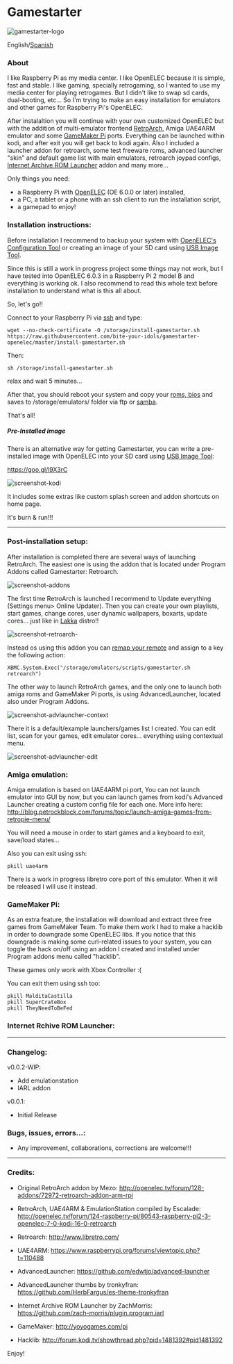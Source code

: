 # Gamestarter

![gamestarter-logo](https://raw.githubusercontent.com/bite-your-idols/gamestarter-openelec/master/assets/gamestarter-logo.jpg)

English/[Spanish](https://github.com/bite-your-idols/gamestarter-openelec/blob/master/README-ES.md)

### About
I like Raspberry Pi as my media center. I like OpenELEC because it is simple, fast and stable. I like gaming, specially retrogaming, so I wanted to use my media center for playing retrogames. But I didn't like to swap sd cards, dual-booting, etc... So I'm trying to make an easy installation for emulators and other games for Raspberry Pi's OpenELEC.

After instalaltion you will continue with your own customized OpenELEC but with the addition of multi-emulator frontend [RetroArch](http://www.libretro.com/index.php/getting-started-with-retroarch/), Amiga UAE4ARM emulator and some [GameMaker Pi](http://yoyogames.com/pi) ports. Everything can be launched within kodi, and after exit you will get back to kodi again. Also I included a launcher addon for retroarch, some test freeware roms, advanced launcher "skin" and default game list with main emulators, retroarch joypad configs, [Internet Archive ROM Launcher](https://github.com/zach-morris/plugin.program.iarl) addon and many more...

Only things you need:
- a Raspberry Pi with [OpenELEC](http://openelec.tv/get-openelec) (OE 6.0.0 or later) installed, 
- a PC, a tablet or a phone with an ssh client to run the installation script, 
- a gamepad to enjoy!



### Installation instructions:

Before installation I recommend to backup your system with [OpenELEC's Configuration Tool](http://wiki.openelec.tv/index.php/OpenELEC_Configuration_Addon) or creating an image of your SD card using [USB Image Tool](http://www.alexpage.de/usb-image-tool/).

Since this is still a work in progress project some things may not work, but I have tested into OpenELEC 6.0.3 in a Raspberry Pi 2 model B and everything is working ok. I also recommend to read this whole text before installation to understand what is this all about.

So, let's go!!


Connect to your Raspberry Pi via [ssh](http://wiki.openelec.tv/index.php/OpenELEC_FAQ#How_do_i_use_SSH.3F) and type:

```
wget --no-check-certificate -O /storage/install-gamestarter.sh https://raw.githubusercontent.com/bite-your-idols/gamestarter-openelec/master/install-gamestarter.sh
```

Then:
```
sh /storage/install-gamestarter.sh
```

relax and wait 5 minutes...


After that, you should reboot your system and copy your [roms, bios](https://github.com/libretro/Lakka/wiki/ROMs-and-BIOSes) and saves to /storage/emulators/ folder via ftp or [samba](http://wiki.openelec.tv/index.php/Accessing_Samba_Shares).

That's all!


##### Pre-Installed image 
There is an alternative way for getting Gamestarter, you can write a pre-installed image with OpenELEC into your SD card using [USB Image Tool](http://www.alexpage.de/usb-image-tool/):

https://goo.gl/l9X3rC

![screenshot-kodi](https://github.com/bite-your-idols/gamestarter-openelec/raw/master/assets/screenshot-kodi.png)

It includes some extras like custom splash screen and addon shortcuts on home page.

It's burn & run!!!


***


### Post-installation setup:

After installation is completed there are several ways of launching RetroArch. The easiest one is using the addon that is located under Program Addons called Gamestarter: Retroarch. 

![screenshot-addons](https://github.com/bite-your-idols/gamestarter-openelec/raw/master/assets/screenshot-addons.png)

The first time RetroArch is launched I recommend to Update everything (Settings menu> Online Updater). Then you can create your own playlists, start games, change cores, user dynamic wallpapers, boxarts, update cores... just like in [Lakka](http://www.lakka.tv/) distro!!

![screenshot-retroarch-](https://github.com/bite-your-idols/gamestarter-openelec/raw/master/assets/screenshot-retroarch.gif)


Instead os using this addon you can [remap your remote](http://kodi.wiki/view/HOW-TO:Modify_keymaps) and assign to a key the following action:
```
XBMC.System.Exec("/storage/emulators/scripts/gamestarter.sh retroarch")
```


The other way to launch RetroArch games, and the only one to launch both amiga roms and GameMaker Pi ports, is using AdvancedLauncher, located also under Program Addons.


![screenshot-advlauncher-context](https://github.com/bite-your-idols/gamestarter-openelec/raw/master/assets/screenshot-advlauncher-context.png)


There it is a default/example launchers/games list I created. You can edit list, scan for your games, edit emulator cores... everything using contextual menu.


![screenshot-advlauncher-edit](https://github.com/bite-your-idols/gamestarter-openelec/raw/master/assets/screenshot-advlauncher-edit.png)


### Amiga emulation:

Amiga emulation is based on UAE4ARM pi port, You can not launch emulator into GUI by now, but you can launch games from kodi's Advanced Launcher creating a custom config file for each one. More info here: http://blog.petrockblock.com/forums/topic/launch-amiga-games-from-retropie-menu/

You will need a mouse in order to start games and a keyboard to exit, save/load states...

Also you can exit using ssh:
```
pkill uae4arm
```
There is a work in progress libretro core port of this emulator. When it will be released I will use it instead.

### GameMaker Pi:

As an extra feature, the installation will download and extract three free games from GameMaker Team. To make them work I had to make a hacklib in order to downgrade some OpenELEC libs. If you notice that this downgrade is making some curl-related issues to your system, you can toggle the hack on/off using an addon I created and installed under Program addons menu called "hacklib".

These games only work with Xbox Controller :(

You can exit them using ssh too:
```
pkill MalditaCastilla
pkill SuperCrateBox
pkill TheyNeedToBeFed
```

### Internet Rchive ROM Launcher:


***

### Changelog:
v0.0.2-WIP:
- Add emulationstation
- IARL addon

v0.0.1: 
- Initial Release


### Bugs, issues, errors...:

- Any improvement, collaborations, corrections are welcome!!!


***

### Credits:

- Original RetroArch addon by Mezo:
 http://openelec.tv/forum/128-addons/72972-retroarch-addon-arm-rpi

- RetroArch, UAE4ARM & EmulationStation compiled by Escalade:
http://openelec.tv/forum/124-raspberry-pi/80543-raspberry-pi2-3-openelec-7-0-kodi-16-0-retroarch

- Retroarch:
http://www.libretro.com/

- UAE4ARM:
https://www.raspberrypi.org/forums/viewtopic.php?t=110488

- AdvancedLauncher:
https://github.com/edwtjo/advanced-launcher

- AdvancedLauncher thumbs by tronkyfran:
https://github.com/HerbFargus/es-theme-tronkyfran

- Internet Archive ROM Launcher by ZachMorris:
https://github.com/zach-morris/plugin.program.iarl

- GameMaker:
http://yoyogames.com/pi

- Hacklib:
http://forum.kodi.tv/showthread.php?pid=1481392#pid1481392


Enjoy!

